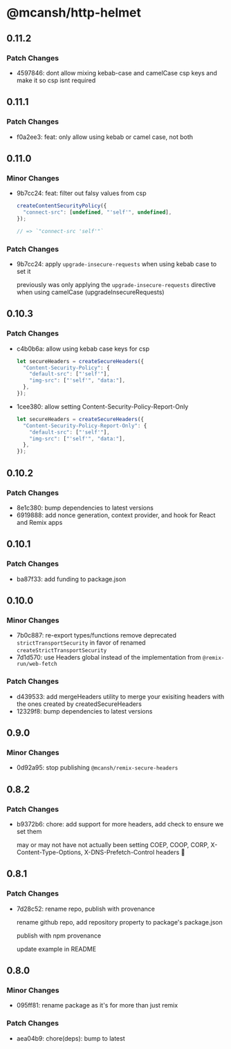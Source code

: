 # @mcansh/http-helmet

## 0.11.2

### Patch Changes

- 4597846: dont allow mixing kebab-case and camelCase csp keys and make it so csp isnt required

## 0.11.1

### Patch Changes

- f0a2ee3: feat: only allow using kebab or camel case, not both

## 0.11.0

### Minor Changes

- 9b7cc24: feat: filter out falsy values from csp

  ```js
  createContentSecurityPolicy({
    "connect-src": [undefined, "'self'", undefined],
  });

  // => `"connect-src 'self'"`
  ```

### Patch Changes

- 9b7cc24: apply `upgrade-insecure-requests` when using kebab case to set it

  previously was only applying the `upgrade-insecure-requests` directive when using camelCase (upgradeInsecureRequests)

## 0.10.3

### Patch Changes

- c4b0b6a: allow using kebab case keys for csp

  ```js
  let secureHeaders = createSecureHeaders({
    "Content-Security-Policy": {
      "default-src": ["'self'"],
      "img-src": ["'self'", "data:"],
    },
  });
  ```

- 1cee380: allow setting Content-Security-Policy-Report-Only

  ```js
  let secureHeaders = createSecureHeaders({
    "Content-Security-Policy-Report-Only": {
      "default-src": ["'self'"],
      "img-src": ["'self'", "data:"],
    },
  });
  ```

## 0.10.2

### Patch Changes

- 8e1c380: bump dependencies to latest versions
- 6919888: add nonce generation, context provider, and hook for React and Remix apps

## 0.10.1

### Patch Changes

- ba87f33: add funding to package.json

## 0.10.0

### Minor Changes

- 7b0c887: re-export types/functions remove deprecated `strictTransportSecurity` in favor of renamed `createStrictTransportSecurity`
- 7d1d570: use Headers global instead of the implementation from `@remix-run/web-fetch`

### Patch Changes

- d439533: add mergeHeaders utility to merge your exisiting headers with the ones created by createdSecureHeaders
- 12329f8: bump dependencies to latest versions

## 0.9.0

### Minor Changes

- 0d92a95: stop publishing `@mcansh/remix-secure-headers`

## 0.8.2

### Patch Changes

- b9372b6: chore: add support for more headers, add check to ensure we set them

  may or may not have not actually been setting COEP, COOP, CORP, X-Content-Type-Options, X-DNS-Prefetch-Control headers 😬

## 0.8.1

### Patch Changes

- 7d28c52: rename repo, publish with provenance

  rename github repo, add repository property to package's package.json

  publish with npm provenance

  update example in README

## 0.8.0

### Minor Changes

- 095ff81: rename package as it's for more than just remix

### Patch Changes

- aea04b9: chore(deps): bump to latest
